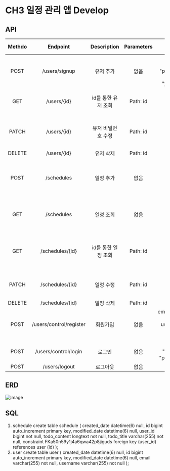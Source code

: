 # CH3 일정 관리 앱 Develop
## API
|Methdo|Endpoint|Description|Parameters|Request Body| Response |Status Code|
|:-:|:-:|:-:|:-:|:-:|:--------:|:-:|
|POST|/users/signup|유저 추가|없음|{"username": "testname", "password": "1234", "email": "test@email.com"}|{"id": 1, "username": "testname", "email": "test@email.com"}|201 Created|
|GET|/users/{id}|id를 통한 유저 조회|Path: id|없음|{"username": "testname", "email": "test@email.com"}|200 OK|
|PATCH|/users/{id}|유저 비밀번호 수정|Path: id|{"oldPassword": "1234", "newPassword": "1111"}|{"id": 1, "oldPassword": "1234", "newPassword": "1111"}|200 OK|
|DELETE|/users/{id}|유저 삭제|Path: id|없음|없음|200 OK|
|POST|/schedules|일정 추가|없음|{"todoTitle": "testTitle", "todoContent": "testContent", "username": "testname"}|{"id": 1, "todoTitle": "testTitle", "todoContent": "testContent"}|200 OK|
|GET|/schedules|일정 조회|없음|없음|{"id": 1, "todoTitle": "testTitle", "todoContent": "testContent"}|200 OK|
|GET|/schedules/{id}|id를 통한 일정 조회|Path: id|없음|{"todoTitle": "testTitle", "todoContent": "testContent", "username": "testname"}|200 OK|
|PATCH|/schedules/{id}|일정 수정|Path: id|{"todoTitle": "patchTitle", "todoContent": "patchContent"}|없음|200 OK|
|DELETE|/schedules/{id}|일정 삭제|Path: id|없음|없음|200 OK|
|POST|/users/control/register|회원가입|없음|email:test@email.com, password:1234, username:testname (x-www-form-urlencoded)|"Success"|200 OK|
|POST|/users/control/login|로그인|없음|{"email": "test@email.com", "password": "1234"}|{"id": 1}|200 OK|
|POST|/users/logout|로그아웃|없음|없음|"Logout Success"|200 OK|

## ERD
![image](https://github.com/user-attachments/assets/d59eaa80-e600-4d3f-abf7-e9e34f41be96)

## SQL
1. schedule
   create table schedule
   (
   created_date  datetime(6)  null,
   id            bigint auto_increment
   primary key,
   modified_date datetime(6)  null,
   user_id       bigint       not null,
   todo_content  longtext     not null,
   todo_title    varchar(255) not null,
   constraint FKa50n59y1j4a6qwa42p8jiguds
   foreign key (user_id) references user (id)
   );
2. user
   create table user
   (
   created_date  datetime(6)  null,
   id            bigint auto_increment
   primary key,
   modified_date datetime(6)  null,
   email         varchar(255) not null,
   username      varchar(255) not null
   );
